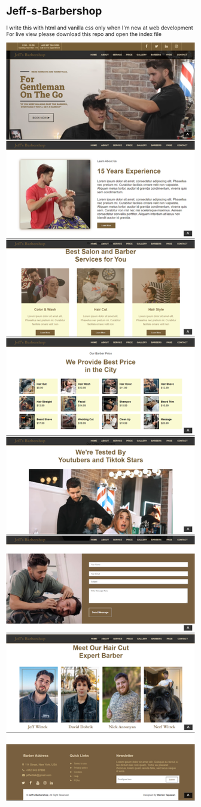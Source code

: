 # Jeff-s-Barbershop
I write this with html and vanilla css only when I'm new at web development
For live view please download this repo and open the index file

![](img/thumbnail.png "This is Jeff's Barbershop")
![](img/thumbnail-1.png "This is Jeff's Barbershop")
![](img/thumbnail-2.png "This is Jeff's Barbershop")
![](img/thumbnail-3.png "This is Jeff's Barbershop")
![](img/thumbnail-4.png "This is Jeff's Barbershop")
![](img/thumbnail-5.png "This is Jeff's Barbershop")
![](img/thumbnail-6.png "This is Jeff's Barbershop")
![](img/thumbnail-7.png "This is Jeff's Barbershop")
